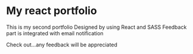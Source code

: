 # My react portfolio
This is my second portfolio
Designed by using React and SASS
Feedback part is integrated with email notification

Check out...any feedback will be appreciated
